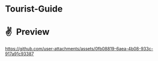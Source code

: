 # Tourist-Guide

# ✌ Preview
https://github.com/user-attachments/assets/0fb08819-6aea-4b08-933c-917a91c93387

